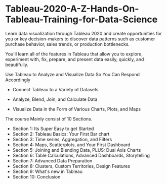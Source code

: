 # Tableau-2020-A-Z-Hands-On-Tableau-Training-for-Data-Science
Learn data visualization through Tableau 2020 and create opportunities for you or key decision-makers to discover data patterns such as customer purchase behavior, sales trends, or production bottlenecks.

You'll learn all of the features in Tableau that allow you to explore, experiment with, fix, prepare, and present data easily, quickly, and beautifully.

Use Tableau to Analyze and Visualize Data So You Can Respond Accordingly

- Connect Tableau to a Variety of Datasets

- Analyze, Blend, Join, and Calculate Data

- Visualize Data in the Form of Various Charts, Plots, and Maps

The course Mainly consist of 10 Sections.
- Section 1: Its Super Easy to get Started
- Section 2: Tableau Basics: Your First Bar chart
- Section 3: Time series, Aggregation, and Filters
- Section 4: Maps, Scatterplots, and Your First Dashboard
- Section 5: Joining and Blending Data, PLUS: Dual Axis Charts
- Section 6: Table Calculations, Advanced Dashboards, Storytelling
- Section 7: Advanced Data Preparation
- Section 8: Clusters, Custom Territories, Design Features
- Section 9: What's new in Tableau
- Section 10: Conclusion
